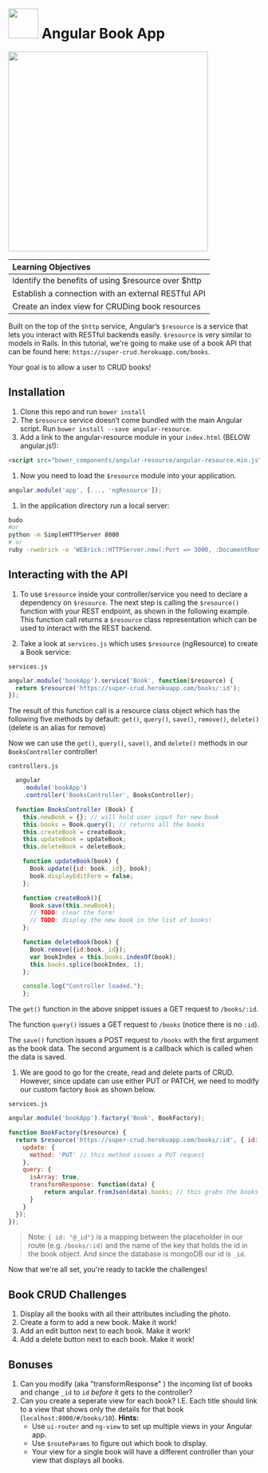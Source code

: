 # <img src="https://cloud.githubusercontent.com/assets/7833470/10899314/63829980-8188-11e5-8cdd-4ded5bcb6e36.png" height="60"> Angular Book App

<img src="https://media.giphy.com/media/oFPiPgqwof4Pe/giphy.gif" width=400>

| **Learning Objectives** |
| :---- |
| Identify the benefits of using $resource over $http |
| Establish a connection with an external RESTful API |
| Create an index view for CRUDing book resources|

Built on the top of the `$http` service, Angular’s `$resource` is a service that lets you interact with RESTful backends easily. `$resource` is very similar to models in Rails. In this tutorial, we're going to make use of a book API that can be found here: `https://super-crud.herokuapp.com/books`.

Your goal is to allow a user to CRUD books!

## Installation
1. Clone this repo and run `bower install`
1. The `$resource` service doesn’t come bundled with the main Angular script. Run `bower install --save angular-resource`.
1. Add a link to the angular-resource module in your `index.html` (BELOW angular.js!):
```html
<script src="bower_components/angular-resource/angular-resource.min.js"></script>
```
1. Now you need to load the `$resource` module into your application.
```js
angular.module('app', [..., 'ngResource']);
```
1. In the application directory run a local server:
``` bash
budo
#or
python -m SimpleHTTPServer 8000
# or
ruby -rwebrick -e 'WEBrick::HTTPServer.new(:Port => 3000, :DocumentRoot => Dir.pwd).start'
```

## Interacting with the API
1. To use `$resource` inside your controller/service you need to declare a dependency on `$resource`. The next step is calling the `$resource()` function with your REST endpoint, as shown in the following example. This function call returns a `$resource` class representation which can be used to interact with the REST backend.

1. Take a look at `services.js` which uses `$resource` (ngResource) to create a Book service:

`services.js`

  ```js
  angular.module('bookApp').service('Book', function($resource) {
    return $resource('https://super-crud.herokuapp.com/books/:id');
  });
  ```

The result of this function call is a resource class object which has the following five methods by default: `get()`, `query()`, `save()`, `remove()`, `delete()` (delete is an alias for remove)

Now we can use the `get()`, `query()`, `save()`, and `delete()` methods in our `BooksController` controller!

`controllers.js`

```js
  angular
    .module('bookApp')
    .controller('BooksController', BooksController);

  function BooksController (Book) {
    this.newBook = {}; // will hold user input for new book
    this.books = Book.query(); // returns all the books
    this.createBook = createBook;
    this.updateBook = updateBook;
    this.deleteBook = deleteBook;

    function updateBook(book) {
      Book.update({id: book._id}, book);
      book.displayEditForm = false;
    };

    function createBook(){
      Book.save(this.newBook);
      // TODO: clear the form!
      // TODO: display the new book in the list of books!
    };

    function deleteBook(book) {
      Book.remove({id:book._id});
      var bookIndex = this.books.indexOf(book);
      this.books.splice(bookIndex, 1);
    };

    console.log("Controller loaded.");
    };
```

  The `get()` function in the above snippet issues a GET request to `/books/:id`.

  The function `query()` issues a GET request to `/books` (notice there is no `:id`).

  The `save()` function issues a POST request to `/books` with the first argument as the book data. The second argument is a callback which is called when the data is saved.

1. We are good to go for the create, read and delete parts of CRUD. However, since update can use either PUT or PATCH, we need to modify our custom factory `Book` as shown below.

`services.js`

  ```js
  angular.module('bookApp').factory('Book', BookFactory);

  function BookFactory($resource) {
    return $resource('https://super-crud.herokuapp.com/books/:id', { id: '@_id' }, {
      update: {
        method: 'PUT' // this method issues a PUT request
      },
      query: {
        isArray: true,
        transformResponse: function(data) {
            return angular.fromJson(data).books; // this grabs the books from the response data: `{books: [...]}`
        }
      }
    });
  });
  ```

> Note: `{ id: "@_id"}` is a mapping between the placeholder in our route (e.g. `/books/:id)` and the name of the key that holds the id in the book object. And since the database is mongoDB our id is `_id`.

Now that we're all set, you're ready to tackle the challenges!

## Book CRUD Challenges

1. Display all the books with all their attributes including the photo.
1. Create a form to add a new book. Make it work!
1. Add an edit button next to each book. Make it work!
1. Add a delete button next to each book. Make it work!

## Bonuses

1. Can you modify (aka "transformResponse" ) the incoming list of books and change `_id` to `id` _before_ it gets to the controller?
1. Can you create a seperate view for each book? I.E. Each title should link to a view that shows only the details for that book (`localhost:8000/#/books/10`). **Hints:**  
    - Use `ui-router` and `ng-view` to set up multiple views in your Angular app.
    - Use `$routeParams` to figure out which book to display.
    - Your view for a single book will have a different controller than your view that displays all books.
